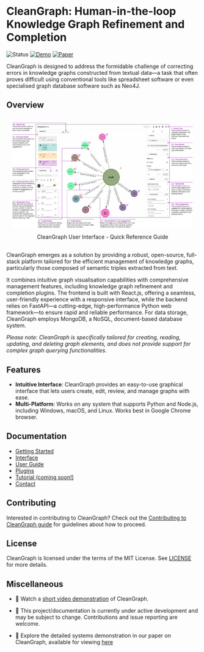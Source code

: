 # CleanGraph: Human-in-the-loop Knowledge Graph Refinement and Completion

![Status](https://img.shields.io/badge/Status-Work%20in%20Progress-yellow)
[![Demo](https://img.shields.io/badge/Demo-Available-blue)](https://youtu.be/zhf8XsV8cEg)
[![Paper](https://img.shields.io/badge/Paper-View-green?style=flat&logo=adobeacrobatreader)](./paper.pdf)

CleanGraph is designed to address the formidable challenge of correcting errors in knowledge graphs constructed from textual data—a task that often proves difficult using conventional tools like spreadsheet software or even specialised graph database software such as Neo4J.

## Overview

<div style="display: flex; align-items: center; justify-content: center; flex-direction: column; padding: 1rem;">
    <img src="./docs/media/ui_overview_v1.png" alt="CleanGraph user interface QRG">
    <p>CleanGraph User Interface - Quick Reference Guide</p>
</div>
CleanGraph emerges as a solution by providing a robust, open-source, full-stack platform tailored for the efficient management of knowledge graphs, particularly those composed of semantic triples extracted from text.

It combines intuitive graph visualisation capabilities with comprehensive management features, including knowledge graph refinement and completion plugins. The frontend is built with React.js, offering a seamless, user-friendly experience with a responsive interface, while the backend relies on FastAPI—a cutting-edge, high-performance Python web framework—to ensure rapid and reliable performance. For data storage, CleanGraph employs MongoDB, a NoSQL, document-based database system.

_Please note: CleanGraph is specifically tailored for creating, reading, updating, and deleting graph elements, and does not provide support for complex graph querying functionalities._

## Features

- **Intuitive Interface**: CleanGraph provides an easy-to-use graphical interface that lets users create, edit, review, and manage graphs with ease.
- **Multi-Platform**: Works on any system that supports Python and Node.js, including Windows, macOS, and Linux. Works best in Google Chrome browser.

## Documentation

- [Getting Started](./docs/docs/getting_started.md)
- [Interface](./docs/docs/interface.md)
- [User Guide](./docs/docs/user_guide.md)
- [Plugins](./docs/docs/plugins.md)
- [Tutorial (coming soon!)](./docs/docs/tutorial.md)
- [Contact](./docs/docs/contact.md)

## Contributing

Interested in contributing to CleanGraph? Check out the [Contributing to CleanGraph guide](CONTRIBUTING.md) for guidelines about how to proceed.

## License

CleanGraph is licensed under the terms of the MIT License. See [LICENSE](LICENSE.md) for more details.

## Miscellaneous

- 🎥 Watch a [short video demonstration](https://youtu.be/zhf8XsV8cEg) of CleanGraph.

- :construction: This project/documentation is currently under active development and may be subject to change. Contributions and issue reporting are welcome.

- :wave: Explore the detailed systems demonstration in our paper on CleanGraph, available for viewing [here](./paper.pdf)
